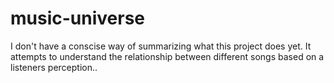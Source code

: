 # music-universe
I don't have a conscise way of summarizing what this project does yet. It attempts to understand the relationship between different songs based on a listeners perception..
